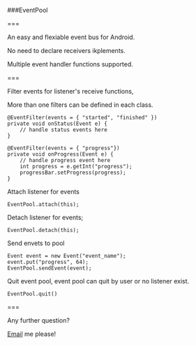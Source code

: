 ###EventPool

===

An easy and flexiable event bus for Android.

No need to declare receivers ikplements.

Multiple event handler functions supported.

===

Filter events for listener's receive functions,

More than one filters can be defined in each class.

```
@EventFilter(events = { "started", "finished" })
private void onStatus(Event e) {
	// handle status events here
}

@EventFilter(events = { "progress"})
private void onProgress(Event e) {
	// handle progress event here
	int progress = e.getInt("progress");
	progressBar.setProgress(progress);
}

```

Attach listener for events

```
EventPool.attach(this);
```

Detach listener for events;

```
EventPool.detach(this);
```

Send envets to pool

```
Event event = new Event("event_name");
event.put("progress", 64);
EventPool.sendEvent(event);
```

Quit event pool,
event pool can quit by user or no listener exist.

```
EventPool.quit()
```


===

Any further question?

[Email](mailto:coder.kiss@gmail.com) me please!

